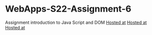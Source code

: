 # WebApps-S22-Assignment-6
Assignment introduction to Java Script and DOM
[Hosted at](https://44-563-web-apps-s22.github.io/webapps-s22-assignment-6-GuntipallySatwika/president.html)
[Hosted at](https://44-563-web-apps-s22.github.io/webapps-s22-assignment-6-GuntipallySatwika/tips.html)
[Hosted at](https://44-563-web-apps-s22.github.io/webapps-s22-assignment-6-GuntipallySatwika/computer.html)
